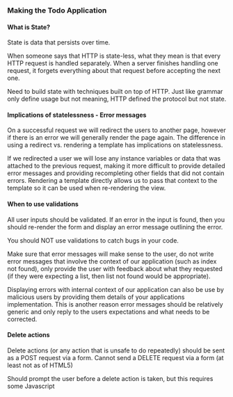 ### Making the Todo Application

#### What is State?

State is data that persists over time.

When someone says that HTTP is state-less, what they mean is that every HTTP request is handled separately. When a server finishes handling one request, it forgets everything about that request before accepting the next one.

Need to build state with techniques built on top of HTTP. Just like grammar only define usage but not meaning, HTTP defined the protocol but not state.

#### Implications of statelessness - Error messages

On a successful request we will redirect the users to another page, however if there is an error we will generally render the page again. The difference in using a redirect vs. rendering a template has implications on statelessness.

If we redirected a user we will lose any instance variables or data that was attached to the previous request, making it more difficult to provide detailed error messages and providing recompleting other fields that did not contain errors. Rendering a template directly allows us to pass that context to the template so it can be used when re-rendering the view.

#### When to use validations

All user inputs should be validated. If an error in the input is found, then you should re-render the form and display an error message outlining the error.

You should NOT use validations to catch bugs in your code.

Make sure that error messages will make sense to the user, do not write error messages that involve the context of our application (such as index not found), only provide the user with feedback about what they requested (if they were expecting a list, then list not found would be appropriate).

Displaying errors with internal context of our application can also be use by malicious users by providing them details of your applications implementation. This is another reason error messages should be relatively generic and only reply to the users expectations and what needs to be corrected.

#### Delete actions

Delete actions (or any action that is unsafe to do repeatedly) should be sent as a POST request via a form. Cannot send a DELETE request via a form (at least not as of HTML5)

Should prompt the user before a delete action is taken, but this requires some Javascript

